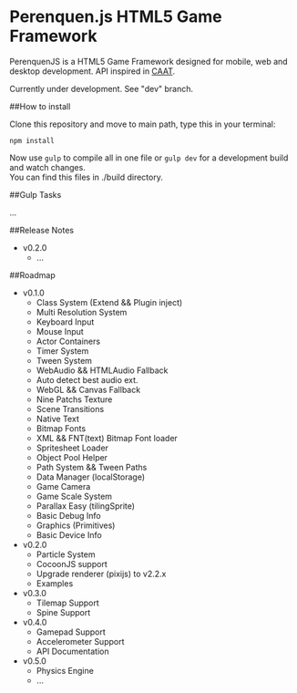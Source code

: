 Perenquen.js HTML5 Game Framework
===========

PerenquenJS is a HTML5 Game Framework designed for mobile, web and desktop development. API inspired in [CAAT](https://github.com/hyperandroid/caat).

Currently under development. See "dev" branch.

##How to install

Clone this repository and move to main path, type this in your terminal:

    npm install

Now use `gulp` to compile all in one file or `gulp dev` for a development build and watch changes.  
You can find this files in ./build directory.

##Gulp Tasks

...

##Release Notes

- v0.2.0
    - ...

##Roadmap

- v0.1.0
    - Class System (Extend && Plugin inject)
    - Multi Resolution System
    - Keyboard Input
    - Mouse Input
    - Actor Containers
    - Timer System
    - Tween System
    - WebAudio && HTMLAudio Fallback
    - Auto detect best audio ext.
    - WebGL && Canvas Fallback
    - Nine Patchs Texture
    - Scene Transitions
    - Native Text
    - Bitmap Fonts
    - XML && FNT(text) Bitmap Font loader
    - Spritesheet Loader
    - Object Pool Helper
    - Path System && Tween Paths
    - Data Manager (localStorage)
    - Game Camera
    - Game Scale System
    - Parallax Easy (tilingSprite)
    - Basic Debug Info
    - Graphics (Primitives)
    - Basic Device Info
- v0.2.0
    - Particle System
    - CocoonJS support
    - Upgrade renderer (pixijs) to v2.2.x
    - Examples
- v0.3.0
    - Tilemap Support
    - Spine Support
- v0.4.0
    - Gamepad Support
    - Accelerometer Support
    - API Documentation
- v0.5.0
    - Physics Engine
    - ...
